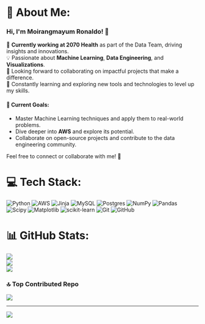 # 💫 About Me:
### Hi, I'm Moirangmayum Ronaldo! 👋  

🚀 **Currently working at 2070 Health** as part of the Data Team, driving insights and innovations.  
💡 Passionate about **Machine Learning**, **Data Engineering**, and **Visualizations**.  
🤝 Looking forward to collaborating on impactful projects that make a difference.  
🌱 Constantly learning and exploring new tools and technologies to level up my skills.  


#### 🎯 Current Goals:  
- Master Machine Learning techniques and apply them to real-world problems.  
- Dive deeper into **AWS** and explore its potential.  
- Collaborate on open-source projects and contribute to the data engineering community.  

Feel free to connect or collaborate with me! 🚀  


# 💻 Tech Stack:
![Python](https://img.shields.io/badge/python-3670A0?style=for-the-badge&logo=python&logoColor=ffdd54) ![AWS](https://img.shields.io/badge/AWS-%23FF9900.svg?style=for-the-badge&logo=amazon-aws&logoColor=white)  ![Jinja](https://img.shields.io/badge/jinja-white.svg?style=for-the-badge&logo=jinja&logoColor=black) ![MySQL](https://img.shields.io/badge/mysql-4479A1.svg?style=for-the-badge&logo=mysql&logoColor=white) ![Postgres](https://img.shields.io/badge/postgres-%23316192.svg?style=for-the-badge&logo=postgresql&logoColor=white) ![NumPy](https://img.shields.io/badge/numpy-%23013243.svg?style=for-the-badge&logo=numpy&logoColor=white) ![Pandas](https://img.shields.io/badge/pandas-%23150458.svg?style=for-the-badge&logo=pandas&logoColor=white) ![Scipy](https://img.shields.io/badge/SciPy-%230C55A5.svg?style=for-the-badge&logo=scipy&logoColor=%white) ![Matplotlib](https://img.shields.io/badge/Matplotlib-%23ffffff.svg?style=for-the-badge&logo=Matplotlib&logoColor=black) ![scikit-learn](https://img.shields.io/badge/scikit--learn-%23F7931E.svg?style=for-the-badge&logo=scikit-learn&logoColor=white) ![Git](https://img.shields.io/badge/git-%23F05033.svg?style=for-the-badge&logo=git&logoColor=white) ![GitHub](https://img.shields.io/badge/github-%23121011.svg?style=for-the-badge&logo=github&logoColor=white)
# 📊 GitHub Stats:
![](https://github-readme-stats.vercel.app/api?username=tommoirangcha&theme=dark&hide_border=false&include_all_commits=false&count_private=false)<br/>
![](https://github-readme-streak-stats.herokuapp.com/?user=tommoirangcha&theme=dark&hide_border=false)<br/>
![](https://github-readme-stats.vercel.app/api/top-langs/?username=tommoirangcha&theme=dark&hide_border=false&include_all_commits=false&count_private=false&layout=compact)

### 🔝 Top Contributed Repo
![](https://github-contributor-stats.vercel.app/api?username=tommoirangcha&limit=5&theme=dark&combine_all_yearly_contributions=true)

---
[![](https://visitcount.itsvg.in/api?id=tommoirangcha&icon=0&color=0)](https://visitcount.itsvg.in)


